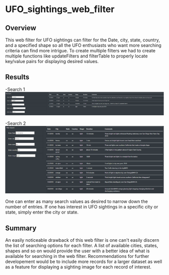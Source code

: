 # UFO_sightings_web_filter

## Overview

This web filter for UFO sightings can filter for the Date, city, state, country, and a specified shape so all the UFO enthusiasts who want more searching criteria can find more intrigue. To create multiple filters we had to create multiple functions like updateFilters and filterTable to properly locate key/value pairs for displaying desired values.


## Results

-Search 1
![alt text](resources/capture.PNG)

-Search 2
![alt text](resources/capture1.PNG)

One can enter as many search values as desired to narrow down the number of entries. If one has interest in UFO sightings in a specific city or state, simply enter the city or state.

## Summary

An easily noticeable drawback of this web filter is one can't easily discern the list of searching options for each filter. A list of available cities, states, shapes and so on would provide the user with a better idea of what is available for searching in the web filter. Recommendations for further developement would be to include more records for a larger dataset as well as a feature for displaying a sighting image for each record of interest.
